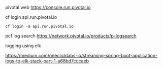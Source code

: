 

pivotal web
https://console.run.pivotal.io


cf login
api.run.pivotal.io

`cf login -a api.run.pivotal.io`



pcf log search
https://network.pivotal.io/products/p-logsearch

logging using elk

https://medium.com/oneclicklabs-io/streaming-spring-boot-application-logs-to-elk-stack-part-1-a68bd7cccaeb
